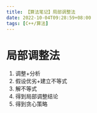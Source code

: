 ```yaml
---
title: 【算法笔记】局部调整法
date: 2022-10-04T09:28:59+08:00
tags: [C++/算法]
---
```


# 局部调整法

1. 调整+分析
2. 假设优劣+建立不等式
3. 解不等式
4. 得到局部调整结论
5. 得到贪心策略
